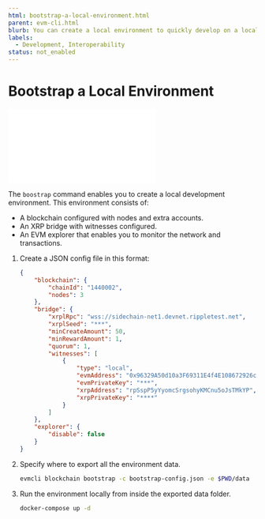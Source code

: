 ```yaml
---
html: bootstrap-a-local-environment.html
parent: evm-cli.html
blurb: You can create a local environment to quickly develop on a local chain.
labels:
  - Development, Interoperability
status: not_enabled
---
```

# Bootstrap a Local Environment

<embed src="/snippets/_evm-sidechain-disclaimer.md" />

The `boostrap` command enables you to create a local development environment. This environment consists of:

- A blockchain configured with nodes and extra accounts.
- An XRP bridge with witnesses configured.
- An EVM explorer that enables you to monitor the network and transactions.


1. Create a JSON config file in this format:

    ```json
    {
        "blockchain": {
            "chainId": "1440002",
            "nodes": 3
        },
        "bridge": {
            "xrplRpc": "wss://sidechain-net1.devnet.rippletest.net",
            "xrplSeed": "***",
            "minCreateAmount": 50,
            "minRewardAmount": 1,
            "quorum": 1,
            "witnesses": [
                {
                    "type": "local",
                    "evmAddress": "0x96329A50d10a3F69311E4f4E108672926c51c474",
                    "evmPrivateKey": "***",
                    "xrpAddress": "rpSspP5yYyomcSrgsohyKMCnu5oJsTMkYP",
                    "xrpPrivateKey": "****"
                }
            ]
        },
        "explorer": {
            "disable": false
        }
    }
    ```

2. Specify where to export all the environment data.

    ```bash
    evmcli blockchain bootstrap -c bootstrap-config.json -e $PWD/data
    ```

3. Run the environment locally from inside the exported data folder.

    ```bash
    docker-compose up -d
    ```